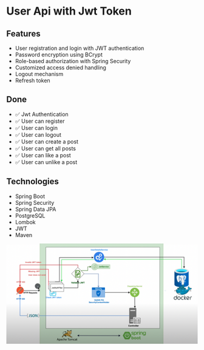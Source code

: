# User Api with Jwt Token

## Features
* User registration and login with JWT authentication
* Password encryption using BCrypt
* Role-based authorization with Spring Security
* Customized access denied handling
* Logout mechanism
* Refresh token

## Done
* ✅ Jwt Authentication
* ✅ User can register
* ✅ User can login
* ✅ User can logout
* ✅ User can create a post
* ✅ User can get all posts
* ✅ User can like a post
* ✅ User can unlike a post


## Technologies
- Spring Boot
- Spring Security
- Spring Data JPA
- PostgreSQL
- Lombok
- JWT
- Maven

![alt text](./schema.png)